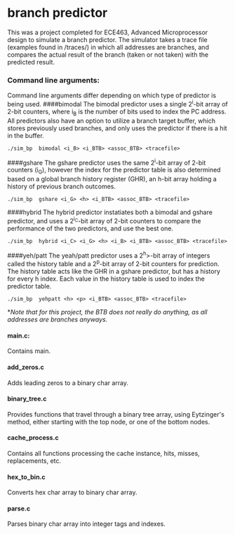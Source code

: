 # branch predictor

This was a project completed for ECE463, Advanced Microprocessor design to simulate a branch predictor. The simulator takes a trace file
(examples found in /traces/) in which all addresses are branches, and compares the actual result of the branch (taken or not taken) with
the predicted result.

### Command line arguments:
Command line arguments differ depending on which type of predictor is being used.
####bimodal
The bimodal predictor uses a single 2<sup>i</sup>-bit array of 2-bit counters, where i<sub>B</sub> is the number of bits used to index the PC address. All predictors also have an option to utilize a branch target buffer, which stores previously used branches, and only uses the predictor if there is a hit in the buffer.

`./sim_bp  bimodal <i_B> <i_BTB> <assoc_BTB> <tracefile>`

####gshare
The gshare predictor uses the same 2<sup>i</sup>-bit array of 2-bit counters (i<sub>G</sub>), however the index for the predictor table is also determined based on a global branch history register (GHR), an h-bit array holding a history of previous branch outcomes.

`./sim_bp  gshare <i_G> <h> <i_BTB> <assoc_BTB> <tracefile>`

####hybrid
The hybrid predictor instatiates both a bimodal and gshare predictor, and uses a 2<sup>i<sub>C</sub></sup>-bit array of 2-bit counters to compare the performance of the two predictors, and use the best one.

`./sim_bp  hybrid <i_C> <i_G> <h> <i_B> <i_BTB> <assoc_BTB> <tracefile>`

####yeh/patt
The yeah/patt predictor uses a 2<sup>h</sup>>-bit array of integers called the history table and a 2<sup>p</sup>-bit array of 2-bit counters for prediction. The history table acts like the GHR in a gshare predictor, but has a history for every h index. Each value in the history table is used to index the predictor table.

`./sim_bp  yehpatt <h> <p> <i_BTB> <assoc_BTB> <tracefile>`


**Note that for this project, the BTB does not really do anything, as all addresses are branches anyways.*

#### main.c:
Contains main.

#### add_zeros.c
Adds leading zeros to a binary char array.

#### binary_tree.c
Provides functions that travel through a binary tree array, using Eytzinger's method, either starting with the top node, or one of the bottom nodes.

#### cache_process.c
Contains all functions processing the cache instance, hits, misses, replacements, etc.

#### hex_to_bin.c
Converts hex char array to binary char array.

#### parse.c
Parses binary char array into integer tags and indexes.
